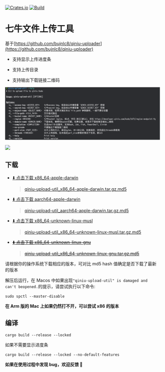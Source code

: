 [![Crates.io](https://img.shields.io/crates/v/qiniu-upload-util?style=flat-square)](https://crates.io/crates/qiniu-upload-util)
[![Build](https://github.com/bujnlc8/qiniu-upload-util/actions/workflows/qiniu-upload.yml/badge.svg)](https://github.com/bujnlc8/qiniu-upload-util/actions/workflows/qiniu-upload.yml)

# 七牛文件上传工具

基于[https://github.com/bujnlc8/qiniu-uploader](https://github.com/bujnlc8/qiniu-uploader)

- 支持显示上传进度条

- 支持上传目录

- 支持输出下载链接二维码

![](./snapshots/help.png)

![](./snapshots/snapshot.png)

## 下载

- [⬇️ 点击下载 x86_64-apple-darwin](https://github.com/bujnlc8/qiniu-upload-util/releases/download/0.1.4/qiniu-upload-util_x86_64-apple-darwin.tar.gz)

  > [qiniu-upload-util_x86_64-apple-darwin.tar.gz.md5](https://github.com/bujnlc8/qiniu-upload-util/releases/download/0.1.4/qiniu-upload-util_x86_64-apple-darwin.tar.gz.md5)

- [⬇️ 点击下载 aarch64-apple-darwin](https://github.com/bujnlc8/qiniu-upload-util/releases/download/0.1.4/qiniu-upload-util_aarch64-apple-darwin.tar.gz)

  > [qiniu-upload-util_aarch64-apple-darwin.tar.gz.md5](https://github.com/bujnlc8/qiniu-upload-util/releases/download/0.1.4/qiniu-upload-util_aarch64-apple-darwin.tar.gz.md5)

- [⬇️ 点击下载 x86_64-unknown-linux-musl](https://github.com/bujnlc8/qiniu-upload-util/releases/download/0.1.4/qiniu-upload-util_x86_64-unknown-linux-musl.tar.gz)

  > [qiniu-upload-util_x86_64-unknown-linux-musl.tar.gz.md5](https://github.com/bujnlc8/qiniu-upload-util/releases/download/0.1.4/qiniu-upload-util_x86_64-unknown-linux-musl.tar.gz.md5)

- ~~[⬇️ 点击下载 x86_64-unknown-linux-gnu](https://github.com/bujnlc8/qiniu-upload-util/releases/download/0.1.4/qiniu-upload-util_x86_64-unknown-linux-gnu.tar.gz)~~

  > ~~[qiniu-upload-util_x86_64-unknown-linux-gnu.tar.gz.md5](https://github.com/bujnlc8/qiniu-upload-util/releases/download/0.1.4/qiniu-upload-util_x86_64-unknown-linux-gnu.tar.gz.md5)~~

请根据你的操作系统下载相应的版本，可对比 md5 hash 值确定是否下载了最新的版本

解压后运行，在 Macos 中如果出现`"qiniu-upload-util" is damaged and can't beopened.`的提示，请尝试执行以下命令:

```
sudo spctl --master-disable
```

**在 Arm 版的 Mac 上如果仍然打不开，可以尝试 x86 的版本**

## 编译

```
cargo build --release --locked
```

如果不需要显示进度条

```
cargo build --release --locked --no-default-features
```

**如果在使用过程中发现 bug，欢迎反馈 👏**
